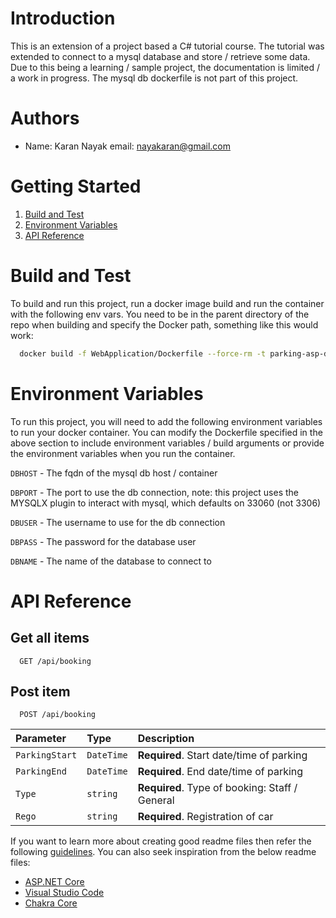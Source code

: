 # Introduction 
This is an extension of a project based a C# tutorial course. The tutorial was extended to connect to a mysql database and store / retrieve some data. Due to this being a learning / sample project, the documentation is limited / a work in progress. The mysql db dockerfile is not part of this project.

# Authors

- Name: Karan Nayak
  email: nayakaran@gmail.com

# Getting Started
1.	[Build and Test](#build-and-test)
2.	[Environment Variables](#environment-variables)
3.	[API Reference](#api-reference)

# Build and Test
To build and run this project, run a docker image build and run the container with the following env vars. You need to be in the parent directory of the repo when building and specify the Docker path, something like this would work:

```bash
  docker build -f WebApplication/Dockerfile --force-rm -t parking-asp-dotnet-app:latest .
```

# Environment Variables

To run this project, you will need to add the following environment variables to run your docker container. You can modify the Dockerfile specified in the above section to include environment variables / build arguments or provide the environment variables when you run the container.

`DBHOST` - The fqdn of the mysql db host / container

`DBPORT` - The port to use the db connection, note: this project uses the MYSQLX plugin to interact with mysql, which defaults on 33060 (not 3306)

`DBUSER` - The username to use for the db connection

`DBPASS` - The password for the database user

`DBNAME` - The name of the database to connect to

# API Reference

## Get all items

```http
  GET /api/booking
```

## Post item

```http
  POST /api/booking
```

| Parameter | Type     | Description                       |
| :-------- | :------- | :-------------------------------- |
| `ParkingStart`      | `DateTime` | **Required**. Start date/time of parking |
| `ParkingEnd`      | `DateTime` | **Required**. End date/time of parking |
| `Type`      | `string` | **Required**. Type of booking: Staff / General |
| `Rego`      | `string` | **Required**. Registration of car |


If you want to learn more about creating good readme files then refer the following [guidelines](https://docs.microsoft.com/en-us/azure/devops/repos/git/create-a-readme?view=azure-devops). You can also seek inspiration from the below readme files:
- [ASP.NET Core](https://github.com/aspnet/Home)
- [Visual Studio Code](https://github.com/Microsoft/vscode)
- [Chakra Core](https://github.com/Microsoft/ChakraCore)

